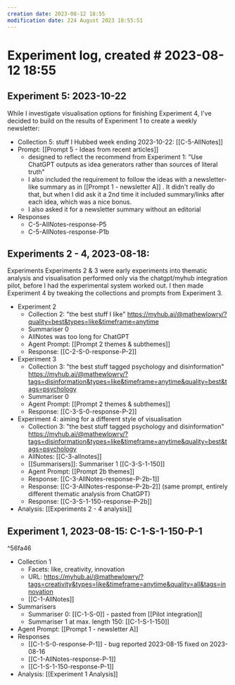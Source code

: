 ```yaml
---
creation date: 2023-08-12 18:55
modification date: 224 August 2023 18:55:51
---
```

# Experiment log, created # 2023-08-12 18:55

## Experiment 5: 2023-10-22
While I investigate visualisation options for finishing Experiment 4, I've decided to build on the results of Experiment 1 to create a weekly newsletter:
* Collection 5: stuff I Hubbed week ending 2023-10-22: [[C-5-AllNotes]]
* Prompt: [[Prompt 5 - Ideas from recent articles]]
	* designed to reflect the recommend from Experiment 1: "Use ChatGPT outputs as idea generators rather than sources of literal truth"
	* I also included the requirement to follow the ideas with a newsletter-like summary as in [[Prompt 1 - newsletter A]] . It didn't really do that, but when I did ask it a 2nd time it included summary/links after each idea, which was a nice bonus.   
	* I also asked it for a newsletter summary without an editorial
* Responses
	* C-5-AllNotes-response-P5
	* C-5-AllNotes-response-P1b
## Experiments 2 - 4, 2023-08-18: 
Experiments Experiments 2 & 3 were early experiments into thematic analysis and visualisation performed only via the chatgpt/myhub integration pilot, before I had the experimental system worked out. I then made Experiment 4 by tweaking the collections and prompts from Experiment 3.

* Experiment 2
	* Collection 2: "the best stuff I like" https://myhub.ai/@mathewlowry/?quality=best&types=like&timeframe=anytime
	* Summariser 0
	* AllNotes was too long for ChatGPT 
	* Agent Prompt: [[Prompt 2 themes & subthemes]]
	* Response: [[C-2-S-0-response-P-2]]
* Experiment 3
	* Collection 3: "the best stuff tagged psychology and disinformation" https://myhub.ai/@mathewlowry/?tags=disinformation&types=like&timeframe=anytime&quality=best&tags=psychology 
	* Summariser 0
	* Agent Prompt: [[Prompt 2 themes & subthemes]]
	* Response: [[C-3-S-0-response-P-2]]
* Experiment 4: aiming for a different style of visualisation
	* Collection 3: "the best stuff tagged psychology and disinformation" https://myhub.ai/@mathewlowry/?tags=disinformation&types=like&timeframe=anytime&quality=best&tags=psychology 
	* AllNotes: [[C-3-allnotes]]
	* [[Summarisers]]: Summariser 1 [[C-3-S-1-150]]
	* Agent Prompt: [[Prompt 2b themes]]
	* Response: [[C-3-AllNotes-response-P-2b-1]]
	* Response: [[C-3-AllNotes-response-P-2b-2]] (same prompt, entirely different thematic analysis from ChatGPT)
	* Response: [[C-3-S-1-150-response-P-2b]]
* Analysis: [[Experiments 2 - 4 analysis]]


## Experiment 1, 2023-08-15: C-1-S-1-150-P-1
^56fa46
* Collection 1
	* Facets: like, creativity, innovation
	* URL: https://myhub.ai/@mathewlowry/?tags=creativity&types=like&timeframe=anytime&quality=all&tags=innovation
	* [[C-1-AllNotes]]
* Summarisers 
	* Summariser 0: [[C-1-S-0]] - pasted from [[Pilot integration]]
	* Summariser 1 at max. length 150: [[C-1-S-1-150]]
* Agent Prompt: [[Prompt 1 - newsletter A]]
* Responses
	* [[C-1-S-0-response-P-1]] - bug reported 2023-08-15 fixed on 2023-08-16
	* [[C-1-AllNotes-response-P-1]]
	*  [[C-1-S-1-150-response-P-1]]
* Analysis: [[Experiment 1 Analysis]]

